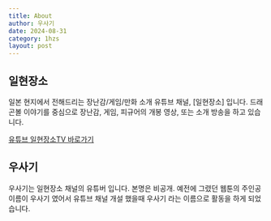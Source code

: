 ```yaml
---
title: About
author: 우사기
date: 2024-08-31
category: 1hzs
layout: post
---
```


## 일현장소
일본 현지에서 전해드리는 장난감/게임/만화 소개 유튜브 채널, [일현장소] 입니다. 
드래곤볼 이야기를 중심으로 장난감, 게임, 피규어의 개봉 영상, 또는 소개 방송을 하고 있습니다.

[유튜브 일현장소TV 바로가기](https://www.youtube.com/@hdmi)

## 우사기
우사기는 일현장소 채널의 유튜버 입니다. 본명은 비공개. 예전에 그렸던 웹툰의 주인공 이름이 우사기 였어서 유튜브 채널 개설 했을때 우사기 라는 이름으로 활동을 하게 되었습니다. 

